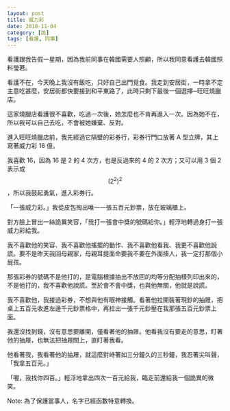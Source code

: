 ```yaml
---
layout: post
title: 威力彩
date: 2018-11-04
category: [詭]
tags: [看護, 同事]
---
```



看護跟我告假一星期，因為我前同事在韓國需要人照顧，所以我同意看護去韓國照料瑩莙。

看護不在，今天晚上我沒有飯吃，只好自己出門覓食。我走到安居街，一時拿不定主意吃甚麼，安居街都快要接到和平東路了，此時只剩下最後一個選擇─旺旺燒臘店。

<!--more-->
這家燒臘店看護很不喜歡，吃過一次後，她怎麼也不肯再進入一次。因為她不在，所以我可以自己去吃，不會被她嫌棄、反對。

進入旺旺燒臘店前，我先經過它隔壁的彩券行，彩券行門口放著 A 型立牌，其上寫著威力彩 16 億。

我喜歡 16，因為 16 是 2 的 4 次方，也是反過來的 4 的 2 次方；又可以用 3 個 2 表示成 $$(2^2)^2$$，所以我鼓起勇氣，進入彩券行。

「一張威力彩。」我從皮包掏出唯一一張五百元鈔票，放在玻璃櫃上。

對方臉上冒出一絲詭異笑容，「我打一張會中獎的號碼給你。」輕浮地轉過身打一張威力彩給我。

我不喜歡他的笑容、我不喜歡他搖擺的動作、我不喜歡他看我、我更不喜歡他說謊。要不是昨天我回母親家，母親耳提面命要我不要在外面揍人，我一定打那個小屁孩。

那張彩券的號碼不是他打的，是電腦根據抽出不放回的均等分配抽樣列印出來的，不是他打的，我不喜歡他說謊。至於會不會中獎，也與他無關，他就是說謊。

我不喜歡他，我接過彩券，不想與他有眼神接觸。看著他拉開裝著現鈔的抽屜，把桌上五百元收進左邊千元鈔票格中，再拉出一張千元鈔壓在我那張五百元鈔票上面。

我還沒找到錢，沒有意思要離開，僅看著他的抽屜。他看我沒有要走的意思，盯著他的抽屜，也無法把抽屜關上，直盯著我看。

他看著我，我看著他的抽屜，就這麼對峙著如三分鐘久的三秒鐘，我忍著尖叫聲，「我拿五百元。」

「喔，我找你四百。」輕浮地拿出四次一百元給我，臨走前還給我一個詭異的微笑。

Note: 為了保護當事人，名字已經函數特意轉換。
